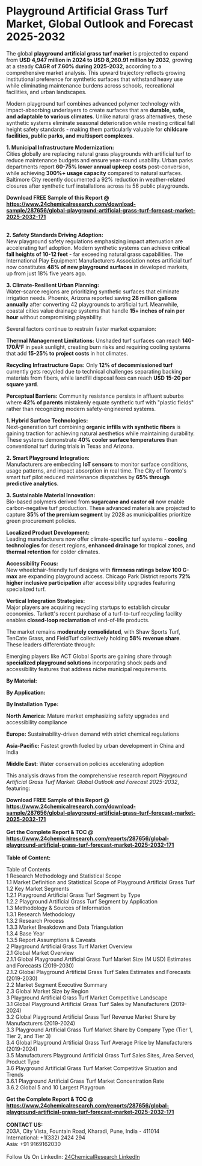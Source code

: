 <h1>Playground Artificial Grass Turf Market, Global Outlook and Forecast 2025-2032</h1><p>The global <strong>playground artificial grass turf market</strong> is projected to expand from <strong>USD 4,947 million in 2024 to USD 8,260.91 million by 2032</strong>, growing at a steady <strong>CAGR of 7.60% during 2025-2032</strong>, according to a comprehensive market analysis. This upward trajectory reflects growing institutional preference for synthetic surfaces that withstand heavy use while eliminating maintenance burdens across schools, recreational facilities, and urban landscapes.</p><p>Modern playground turf combines advanced polymer technology with impact-absorbing underlayers to create surfaces that are <strong>durable, safe, and adaptable to various climates</strong>. Unlike natural grass alternatives, these synthetic systems eliminate seasonal deterioration while meeting critical fall height safety standards - making them particularly valuable for <strong>childcare facilities, public parks, and multisport complexes</strong>.</p><p><strong>1. Municipal Infrastructure Modernization:</strong><br>
Cities globally are replacing natural grass playgrounds with artificial turf to reduce maintenance budgets and ensure year-round usability. Urban parks departments report <strong>60-75% lower annual upkeep costs</strong> post-conversion, while achieving <strong>300%+ usage capacity</strong> compared to natural surfaces. Baltimore City recently documented a 92% reduction in weather-related closures after synthetic turf installations across its 56 public playgrounds.</p><div><b>Download FREE Sample of this Report @ 
            <a href="https://www.24chemicalresearch.com/download-sample/287656/global-playground-artificial-grass-turf-forecast-market-2025-2032-171">
            https://www.24chemicalresearch.com/download-sample/287656/global-playground-artificial-grass-turf-forecast-market-2025-2032-171</a></b></div><br><p><strong>2. Safety Standards Driving Adoption:</strong><br>
New playground safety regulations emphasizing impact attenuation are accelerating turf adoption. Modern synthetic systems can achieve <strong>critical fall heights of 10-12 feet</strong> - far exceeding natural grass capabilities. The International Play Equipment Manufacturers Association notes artificial turf now constitutes <strong>48% of new playground surfaces</strong> in developed markets, up from just 18% five years ago.</p><p><strong>3. Climate-Resilient Urban Planning:</strong><br>
Water-scarce regions are prioritizing synthetic surfaces that eliminate irrigation needs. Phoenix, Arizona reported saving <strong>28 million gallons annually</strong> after converting 42 playgrounds to artificial turf. Meanwhile, coastal cities value drainage systems that handle <strong>15+ inches of rain per hour</strong> without compromising playability.</p><p>Several factors continue to restrain faster market expansion:</p><p><strong>Thermal Management Limitations:</strong> Unshaded turf surfaces can reach <strong>140-170Â°F</strong> in peak sunlight, creating burn risks and requiring cooling systems that add <strong>15-25% to project costs</strong> in hot climates.</p><p><strong>Recycling Infrastructure Gaps:</strong> Only <strong>12% of decommissioned turf</strong> currently gets recycled due to technical challenges separating backing materials from fibers, while landfill disposal fees can reach <strong>USD 15-20 per square yard</strong>.</p><p><strong>Perceptual Barriers:</strong> Community resistance persists in affluent suburbs where <strong>42% of parents</strong> mistakenly equate synthetic turf with "plastic fields" rather than recognizing modern safety-engineered systems.</p><p><strong>1. Hybrid Surface Technologies:</strong><br>
Next-generation turf combining <strong>organic infills with synthetic fibers</strong> is gaining traction for achieving natural aesthetics while maintaining durability. These systems demonstrate <strong>40% cooler surface temperatures</strong> than conventional turf during trials in Texas and Arizona.</p><p><strong>2. Smart Playground Integration:</strong><br>
Manufacturers are embedding <strong>IoT sensors</strong> to monitor surface conditions, usage patterns, and impact absorption in real time. The City of Toronto's smart turf pilot reduced maintenance dispatches by <strong>65% through predictive analytics</strong>.</p><p><strong>3. Sustainable Material Innovation:</strong><br>
Bio-based polymers derived from <strong>sugarcane and castor oil</strong> now enable carbon-negative turf production. These advanced materials are projected to capture <strong>35% of the premium segment</strong> by 2028 as municipalities prioritize green procurement policies.</p><p><strong>Localized Product Development:</strong><br>
	Leading manufacturers now offer climate-specific turf systems - <strong>cooling technologies</strong> for desert regions, <strong>enhanced drainage</strong> for tropical zones, and <strong>thermal retention</strong> for colder climates.</p><p><strong>Accessibility Focus:</strong><br>
	New wheelchair-friendly turf designs with <strong>firmness ratings below 100 G-max</strong> are expanding playground access. Chicago Park District reports <strong>72% higher inclusive participation</strong> after accessibility upgrades featuring specialized turf.</p><p><strong>Vertical Integration Strategies:</strong><br>
	Major players are acquiring recycling startups to establish circular economies. Tarkett's recent purchase of a turf-to-turf recycling facility enables <strong>closed-loop reclamation</strong> of end-of-life products.</p><p>The market remains <strong>moderately consolidated</strong>, with Shaw Sports Turf, TenCate Grass, and FieldTurf collectively holding <strong>58% revenue share</strong>. These leaders differentiate through:</p><p>Emerging players like ACT Global Sports are gaining share through <strong>specialized playground solutions</strong> incorporating shock pads and accessibility features that address niche municipal requirements.</p><p><strong>By Material:</strong></p><p><strong>By Application:</strong></p><p><strong>By Installation Type:</strong></p><p><strong>North America:</strong> Mature market emphasizing safety upgrades and accessibility compliance</p><p><strong>Europe:</strong> Sustainability-driven demand with strict chemical regulations</p><p><strong>Asia-Pacific:</strong> Fastest growth fueled by urban development in China and India</p><p><strong>Middle East:</strong> Water conservation policies accelerating adoption</p><p>This analysis draws from the comprehensive research report <em>Playground Artificial Grass Turf Market: Global Outlook and Forecast 2025-2032</em>, featuring:</p><div><b>Download FREE Sample of this Report @ 
            <a href="https://www.24chemicalresearch.com/download-sample/287656/global-playground-artificial-grass-turf-forecast-market-2025-2032-171">
            https://www.24chemicalresearch.com/download-sample/287656/global-playground-artificial-grass-turf-forecast-market-2025-2032-171</a></b></div><br><div><b>Get the Complete Report & TOC @ 
            <a href="https://www.24chemicalresearch.com/reports/287656/global-playground-artificial-grass-turf-forecast-market-2025-2032-171">
            https://www.24chemicalresearch.com/reports/287656/global-playground-artificial-grass-turf-forecast-market-2025-2032-171</a></b></div><br>
            <b>Table of Content:</b><p>Table of Contents<br />
1 Research Methodology and Statistical Scope<br />
1.1 Market Definition and Statistical Scope of Playground Artificial Grass Turf<br />
1.2 Key Market Segments<br />
1.2.1 Playground Artificial Grass Turf Segment by Type<br />
1.2.2 Playground Artificial Grass Turf Segment by Application<br />
1.3 Methodology & Sources of Information<br />
1.3.1 Research Methodology<br />
1.3.2 Research Process<br />
1.3.3 Market Breakdown and Data Triangulation<br />
1.3.4 Base Year<br />
1.3.5 Report Assumptions & Caveats<br />
2 Playground Artificial Grass Turf Market Overview<br />
2.1 Global Market Overview<br />
2.1.1 Global Playground Artificial Grass Turf Market Size (M USD) Estimates and Forecasts (2019-2030)<br />
2.1.2 Global Playground Artificial Grass Turf Sales Estimates and Forecasts (2019-2030)<br />
2.2 Market Segment Executive Summary<br />
2.3 Global Market Size by Region<br />
3 Playground Artificial Grass Turf Market Competitive Landscape<br />
3.1 Global Playground Artificial Grass Turf Sales by Manufacturers (2019-2024)<br />
3.2 Global Playground Artificial Grass Turf Revenue Market Share by Manufacturers (2019-2024)<br />
3.3 Playground Artificial Grass Turf Market Share by Company Type (Tier 1, Tier 2, and Tier 3)<br />
3.4 Global Playground Artificial Grass Turf Average Price by Manufacturers (2019-2024)<br />
3.5 Manufacturers Playground Artificial Grass Turf Sales Sites, Area Served, Product Type<br />
3.6 Playground Artificial Grass Turf Market Competitive Situation and Trends<br />
3.6.1 Playground Artificial Grass Turf Market Concentration Rate<br />
3.6.2 Global 5 and 10 Largest Playgroun</p><div><b>Get the Complete Report & TOC @ 
            <a href="https://www.24chemicalresearch.com/reports/287656/global-playground-artificial-grass-turf-forecast-market-2025-2032-171">
            https://www.24chemicalresearch.com/reports/287656/global-playground-artificial-grass-turf-forecast-market-2025-2032-171</a></b></div><br><b>CONTACT US:</b><br>
            203A, City Vista, Fountain Road, Kharadi, Pune, India - 411014<br>
            International: +1(332) 2424 294<br>
            Asia: +91 9169162030 <br><br>
            Follow Us On LinkedIn: <a href="https://www.linkedin.com/company/24chemicalresearch/">24ChemicalResearch LinkedIn</a>